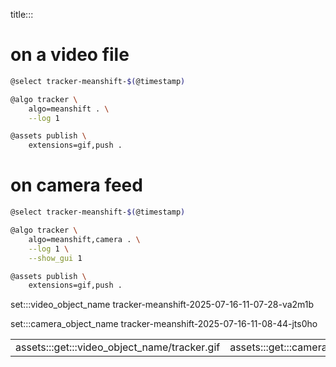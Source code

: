title:::

# on a video file

```bash
@select tracker-meanshift-$(@timestamp)

@algo tracker \
    algo=meanshift . \
    --log 1

@assets publish \
    extensions=gif,push .
```

# on camera feed

```bash
@select tracker-meanshift-$(@timestamp)

@algo tracker \
    algo=meanshift,camera . \
    --log 1 \
    --show_gui 1

@assets publish \
    extensions=gif,push .
```

set:::video_object_name tracker-meanshift-2025-07-16-11-07-28-va2m1b

set:::camera_object_name tracker-meanshift-2025-07-16-11-08-44-jts0ho

| | |
|-|-|
| assets:::get:::video_object_name/tracker.gif | assets:::get:::camera_object_name/tracker.gif |